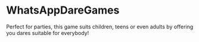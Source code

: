 # WhatsAppDareGames
Perfect for parties, this game suits children, teens or even adults by offering you dares suitable for everybody!
